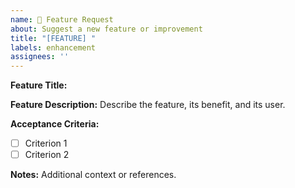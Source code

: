```yaml
---
name: 🚀 Feature Request
about: Suggest a new feature or improvement
title: "[FEATURE] "
labels: enhancement
assignees: ''
---
```

**Feature Title:**

**Feature Description:**
Describe the feature, its benefit, and its user.

**Acceptance Criteria:**
- [ ] Criterion 1
- [ ] Criterion 2

**Notes:**
Additional context or references.
